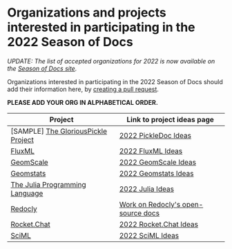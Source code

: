 # Organizations and projects interested in participating in the 2022 Season of Docs

_UPDATE: The list of accepted organizations for 2022 is now available on the [Season of Docs site](https://developers.google.com/season-of-docs/docs/participants)._

Organizations interested in participating in the 2022 Season of Docs should add their information here, by [creating a pull request](https://docs.github.com/en/github/collaborating-with-issues-and-pull-requests/creating-a-pull-request). 

**PLEASE ADD YOUR ORG IN ALPHABETICAL ORDER.**

Project | Link to project ideas page
------- | ---------------------------
[SAMPLE] [The GloriousPickle Project](https://example.com) | [2022 PickleDoc Ideas](https://example.com)
[FluxML](https://fluxml.ai) | [2022 FluxML Ideas](https://fluxml.ai/gsod.html)
[GeomScale](https://geomscale.github.io) | [2022 GeomScale Ideas](https://geomscale.github.io/GSoD-application/)
[Geomstats](https://geomstats.github.io/) | [2022 Geomstats Ideas](https://github.com/geomstats/geomstats/blob/master/docs/gsod.rst)
[The Julia Programming Language](https://julialang.org) | [2022 Julia Ideas](https://julialang.org/jsoc/gsod/projects/)
[Redocly](https://redoc.ly/) | [Work on Redocly's open-source docs](https://redoc.ly/gsod-2022/)
[Rocket.Chat](https://rocket.chat) | [2022 Rocket.Chat Ideas](https://docs.rocket.chat/contributors/google-season-of-docs/google-season-of-docs-2022)
[SciML](https://sciml.ai) | [2022 SciML Ideas](https://sciml.ai/gsod/)
